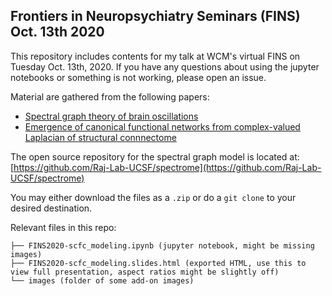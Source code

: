 Frontiers in Neuropsychiatry Seminars (FINS) Oct. 13th 2020
---

This repository includes contents for my talk at WCM's virtual FINS on Tuesday Oct. 13th, 2020. If you have any questions about using the jupyter notebooks or something is not working, please open an issue. 

Material are gathered from the following papers:
 - [Spectral graph theory of brain oscillations](https://onlinelibrary.wiley.com/doi/full/10.1002/hbm.24991)
 - [Emergence of canonical functional networks from complex-valued Laplacian of structural connnectome](https://www.biorxiv.org/content/10.1101/2020.09.16.300384v1)

The open source repository for the spectral graph model is located at: [https://github.com/Raj-Lab-UCSF/spectrome](https://github.com/Raj-Lab-UCSF/spectrome)

You may either download the files as a `.zip` or do a `git clone` to your desired destination.

Relevant files in this repo:
 ```
├── FINS2020-scfc_modeling.ipynb (jupyter notebook, might be missing images)
├── FINS2020-scfc_modeling.slides.html (exported HTML, use this to view full presentation, aspect ratios might be slightly off)
└── images (folder of some add-on images)
 ```